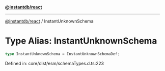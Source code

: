 [**@instantdb/react**](../README.md)

***

[@instantdb/react](../packages.md) / InstantUnknownSchema

# Type Alias: InstantUnknownSchema

```ts
type InstantUnknownSchema = InstantUnknownSchemaDef;
```

Defined in: core/dist/esm/schemaTypes.d.ts:223
